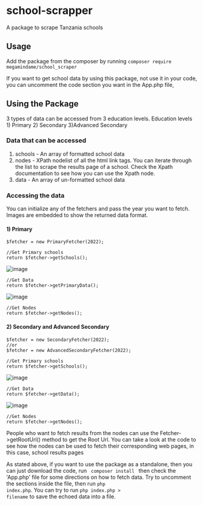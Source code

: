 # school-scrapper

A package to scrape Tanzania schools

## Usage

Add the package from the composer by running <code>composer require megamindame/school_scraper
</code>

If you want to get school data by using this package, not use it in your code, you can uncomment the code section
you want in the App.php file,

## Using the Package

3 types of data can be accessed from 3 education levels. Education levels 1) Primary 2) Secondary 3)Advanced Secondary

### Data that can be accessed

1) schools - An array of formatted school data
2) nodes - XPath nodelist of all the html link tags. You can iterate through the list to scrape the results page of a
   school. Check the Xpath documentation to see how you can use the Xpath node.
3) data - An array of un-formatted school data

### Accessing the data

You can initialize any of the fetchers and pass the year you want to fetch. Images are embedded to show the returned data format.

#### 1) Primary

    $fetcher = new PrimaryFetcher(2022);

    //Get Primary schools
    return $fetcher->getSchools();
![image](https://github.com/MegamindAme/school-scrapper/assets/71287850/f90a7cee-9cb8-45f6-9430-e7a63f87438c)

    //Get Data
    return $fetcher->getPrimaryData();
![image](https://github.com/MegamindAme/school-scrapper/assets/71287850/b805f4ec-c710-4fe0-9f7a-63760ad2e6a1)

    //Get Nodes
    return $fetcher->getNodes();

#### 2) Secondary and Advanced Secondary

    $fetcher = new SecondaryFetcher(2022);
    //or
    $fetcher = new AdvancedSecondaryFetcher(2022);

    //Get Primary schools
    return $fetcher->getSchools();
![image](https://github.com/MegamindAme/school-scrapper/assets/71287850/d0ed791c-4dc7-46a6-89ce-1498cc664c05)

    //Get Data
    return $fetcher->getData();
![image](https://github.com/MegamindAme/school-scrapper/assets/71287850/01f94981-bafa-4ff4-b247-d5d84fda416d)

    //Get Nodes
    return $fetcher->getNodes();

People who want to fetch results from the nodes can use the Fetcher->getRootUrl() method to get the Root Url.
You can take a look at the code to see how the nodes can be used to fetch their corresponding web pages, in this case,
school results pages

As stated above, if you want to use the package as a standalone, then you can just download the code, run <code> composer install </code> then check the
'App.php' file for some directions on how to fetch data. Try to uncomment the sections inside the file, then run
<code>php index.php</code>. You can try to run <code>php index.php > filename</code> to save the echoed data into a
file.

